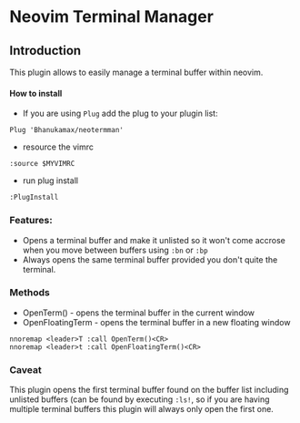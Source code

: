 # Neovim Terminal Manager


## Introduction

This plugin allows to easily manage a terminal buffer within neovim.

#### How to install

- If you are using `Plug` add the plug to your plugin list:
```
Plug 'Bhanukamax/neotermman'
```

- resource the vimrc
```
:source $MYVIMRC
```

- run plug install
```
:PlugInstall
```

### Features:

- Opens a terminal buffer and make it unlisted so it won't come accrose when you move between buffers using `:bn` or `:bp`
- Always opens the same terminal buffer provided you don't quite the terminal.


### Methods

- OpenTerm() - opens the terminal buffer in the current window
- OpenFloatingTerm - opens the terminal buffer in a new floating window

```
nnoremap <leader>T :call OpenTerm()<CR>
nnoremap <leader>t :call OpenFloatingTerm()<CR>
```


### Caveat

This plugin opens the first terminal buffer found on the buffer list including unlisted buffers (can be found by executing `:ls!`, so if you are having multiple terminal buffers this plugin will always only open the first one.
